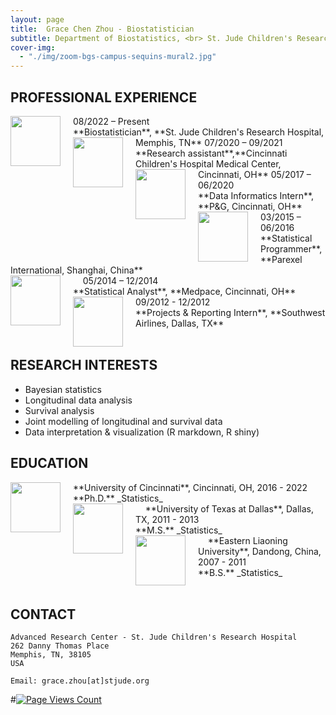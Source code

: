 ```yaml
---
layout: page
title:  Grace Chen Zhou - Biostatistician
subtitle: Department of Biostatistics, <br> St. Jude Children's Research Hospital
cover-img:
  - "./img/zoom-bgs-campus-sequins-mural2.jpg"
---
```


<style type="text/css">
.intro-header .page-heading h1 {
  margin-top: 0;
  font-size: 3.125rem;
}
</style>

## PROFESSIONAL EXPERIENCE
<img src="../../img/StJude.jpeg" align="left" height="80px" width="80px" style="margin-right: 20px;"> 
08/2022 – Present 		<br>
**Biostatistician**, **St. Jude Children's Research Hospital, Memphis, TN**

<img src="../../img/cchmc.png" align="left" height="80px" width="80px" style="margin-right: 20px;"> 
07/2020 – 09/2021 		<br>
**Research assistant**,**Cincinnati Children's Hospital Medical Center, Cincinnati, OH**

<img src="../../img/pg.png" align="left" height="80px" width="80px" style="margin-right: 20px;"> 
05/2017 – 06/2020 		<br>
**Data Informatics Intern**, **P&G, Cincinnati, OH**

<img src="../../img/parexel.png" align="left" height="80px" width="80px" style="margin-right: 20px;"> 
03/2015 – 06/2016 	<br>
**Statistical Programmer**, **Parexel International, Shanghai, China**	<br>&nbsp; &nbsp; 

<img src="../../img/medpace.png" align="left" height="80px" width="80px" style="margin-right: 20px;"> 
05/2014 – 12/2014 	<br>
**Statistical Analyst**, **Medpace, Cincinnati, OH**

<img src="../../img/southwest.png" align="left" height="80px" width="80px" style="margin-right: 20px;"> 
09/2012 - 12/2012 	<br>
**Projects & Reporting Intern**, **Southwest Airlines, Dallas, TX**	<br>&nbsp; &nbsp; 

## RESEARCH INTERESTS
- Bayesian statistics
- Longitudinal data analysis
- Survival analysis
- Joint modelling of longitudinal and survival data
- Data interpretation & visualization (R markdown, R shiny)


## EDUCATION

<img src="../../img/UC.png" align="left" height="80px" width="80px" style="margin-right: 20px;"> 
**University of Cincinnati**, Cincinnati, OH, 2016 - 2022 <br>
**Ph.D.** 
_Statistics_	<br>&nbsp; &nbsp; 

<img src="../../img/utd.png" align="left" height="80px" width="80px" style="margin-right: 20px;"> 
**University of Texas at Dallas**, Dallas, TX, 2011 - 2013 <br>
**M.S.** 
_Statistics_	<br>&nbsp; &nbsp; 

<img src="../../img/liaodong.png" align="left" height="80px" width="80px" style="margin-right: 20px;"> 
**Eastern Liaoning University**, Dandong, China, 2007 - 2011 <br>
**B.S.** 
_Statistics_	<br>&nbsp; &nbsp; 

## CONTACT

```
Advanced Research Center - St. Jude Children's Research Hospital
262 Danny Thomas Place
Memphis, TN, 38105
USA

Email: grace.zhou[at]stjude.org
```

#[![Page Views Count](https://badges.toozhao.com/badges/01HSJ2AZ52J11R9S074KV8B96M/orange.svg)](https://badges.toozhao.com/stats/01HSJ2AZ52J11R9S074KV8B96M "Get your own page views count badge on badges.toozhao.com")
